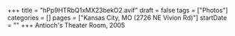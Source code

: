 +++
title = "hPp9HTRbQ1xMX23bekO2.avif"
draft = false
tags = ["Photos"]
categories = []
pages = ["Kansas City, MO (2726 NE Vivion Rd)"]
startDate = ""
+++
Antioch's Theater Room, 2005
